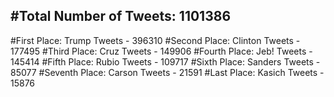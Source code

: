 #Total Number of Tweets: 1101386 
---
#First Place: Trump Tweets - 396310
#Second Place: Clinton Tweets - 177495
#Third Place: Cruz Tweets - 149906
#Fourth Place: Jeb! Tweets - 145414
#Fifth Place: Rubio Tweets - 109717
#Sixth Place: Sanders Tweets - 85077
#Seventh Place: Carson Tweets - 21591
#Last Place: Kasich Tweets - 15876
